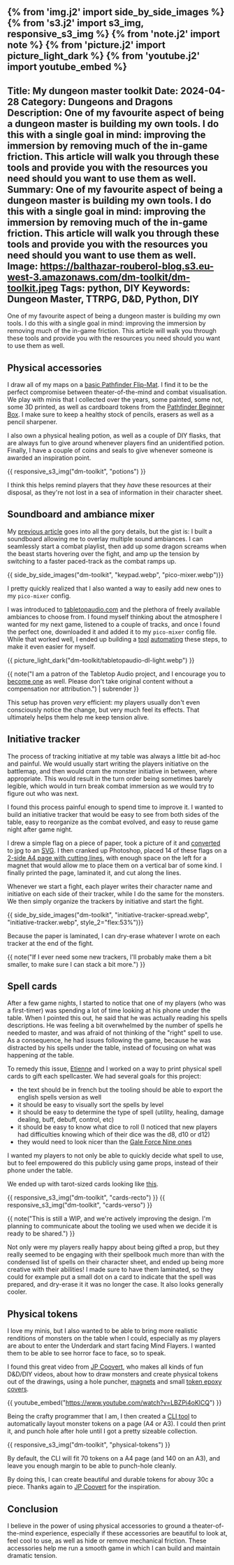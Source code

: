 {% from 'img.j2' import side_by_side_images %}
{% from 's3.j2' import s3_img, responsive_s3_img %}
{% from 'note.j2' import note %}
{% from 'picture.j2' import picture_light_dark %}
{% from 'youtube.j2' import youtube_embed %}
---
Title: My dungeon master toolkit
Date: 2024-04-28
Category: Dungeons and Dragons
Description: One of my favourite aspect of being a dungeon master is building my own tools. I do this with a single goal in mind: improving the immersion by removing much of the in-game friction. This article will walk you through these tools and provide you with the resources you need should you want to use them as well.
Summary: One of my favourite aspect of being a dungeon master is building my own tools. I do this with a single goal in mind: improving the immersion by removing much of the in-game friction. This article will walk you through these tools and provide you with the resources you need should you want to use them as well.
Image: https://balthazar-rouberol-blog.s3.eu-west-3.amazonaws.com/dm-toolkit/dm-toolkit.jpeg
Tags: python, DIY
Keywords: Dungeon Master, TTRPG, D&D, Python, DIY
---


One of my favourite aspect of being a dungeon master is building my own tools. I do this with a single goal in mind: improving the immersion by removing much of the in-game friction. This article will walk you through these tools and provide you with the resources you need should you want to use them as well.

## Physical accessories

I draw all of my maps on a [basic Pathfinder Flip-Mat](https://paizo.com/products/btpy8oto?Pathfinder-FlipMat-Basic). I find it to be the perfect compromise between theater-of-the-mind and combat visualisation. We play with minis that I collected over the years, some painted, some not, some 3D printed, as well as cardboard tokens from the [Pathfinder Beginner Box](https://paizo.com/pathfinder/beginnerbox). I make sure to keep a healthy stock of pencils, erasers as well as a pencil sharpener.

I also own a physical healing potion, as well as a couple of DIY flasks, that are always fun to give around whenever players find an unidentified potion.
Finally, I have a couple of coins and seals to give whenever someone is awarded an inspiration point.

{{ responsive_s3_img("dm-toolkit", "potions") }}

I think this helps remind players that they _have_ these resources at their disposal, as they're not lost in a sea of information in their character sheet.

## Soundboard and ambiance mixer

My [previous article](https://blog.balthazar-rouberol.com/my-diy-dungeons-and-dragons-ambiance-mixer) goes into all the gory details, but the gist is: I built a soundboard allowing me to overlay multiple sound ambiances. I can seamlessly start a combat playlist, then add up some dragon screams when the beast starts hovering over the fight, and amp up the tension by switching to a faster paced-track as the combat ramps up.

{{ side_by_side_images("dm-toolkit", "keypad.webp", "pico-mixer.webp")}}

I pretty quickly realized that I also wanted a way to easily add new ones to my `pico-mixer` config.

I was introduced to [tabletopaudio.com](https://tabletopaudio.com) and the plethora of freely available ambiances to choose from. I found myself thinking about the atmosphere I wanted for my next game, listened to a couple of tracks, and once I found the perfect one, downloaded it and added it to my `pico-mixer` config file. While that worked well, I ended up building a [tool](https://gist.github.com/brouberol/afdd5e947f835fdc06ee4c91e79c8f92) [automating](https://xkcd.com/1319/) these steps, to make it even easier for myself.

{{ picture_light_dark("dm-toolkit/tabletopaudio-dl-light.webp") }}

{{ note("I am a patron of the Tabletop Audio project, and I encourage you to [become one](https://www.patreon.com/tabletopaudio/posts) as well. Please don't take original content without a compensation nor attribution.") | subrender }}

This setup has proven _very_ efficient: my players usually don't even consciously notice the change, but very much feel its effects. That ultimately helps them help me keep tension alive.

## Initiative tracker

The process of tracking initiative at my table was always a little bit ad-hoc and painful. We would usually start writing the players initiative on the battlemap, and then would cram the monster initiative in between, where appropriate. This would result in the turn order being sometimes barely legible, which would in turn break combat immersion as we would try to figure out who was next.

I found this process painful enough to spend time to improve it. I wanted to build an initiative tracker that would be easy to see from both sides of the table, easy to reorganize as the combat evolved, and easy to reuse game night after game night.

I drew a simple flag on a piece of paper, took a picture of it and [converted](https://stackoverflow.com/a/12608376) to jpg to an [SVG](https://balthazar-rouberol.com/public/initiative-tracker-flag.svg). I then cranked up Photoshop, placed 14 of these flags on a [2-side A4 page with cutting lines](https://balthazar-rouberol.com/public/initiative-tracker.pdf), with enough space on the left for a magnet that would allow me to place them on a vertical bar of some kind. I finally printed the page, laminated it, and cut along the lines.

Whenever we start a fight, each player writes their character name and initiative on each side of their tracker, while I do the same for the monsters. We then simply organize the trackers by initiative and start the fight.

{{ side_by_side_images("dm-toolkit", "initiative-tracker-spread.webp", "initiative-tracker.webp", style_2="flex:53%")}}

Because the paper is laminated, I can dry-erase whatever I wrote on each tracker at the end of the fight.

{{ note("If I ever need some new trackers, I'll probably make them a bit smaller, to make sure I can stack a bit more.") }}


## Spell cards

After a few game nights, I started to notice that one of my players (who was a first-timer) was spending a lot of time looking at his phone under the table. When I pointed this out, he said that he was actually reading his spells descriptions. He was feeling a bit overwhelmed by the number of spells he needed to master, and was afraid of not thinking of the "right" spell to use. As a consequence, he had issues following the game, because he was distracted by his spells under the table, instead of focusing on what was happening _at_ the table.

To remedy this issue, [Etienne](https://etnbrd.com/) and I worked on a way to print physical spell cards to gift each spellcaster. We had several goals for this project:

- the text should be in french but the tooling should be able to export the english spells version as well
- it should be easy to visually sort the spells by level
- it should be easy to determine the type of spell (utility, healing, damage dealing, buff, debuff, control, etc)
- it should be easy to know what dice to roll (I noticed that new players had difficulties knowing which of their dice was the d8, d10 or d12)
- they would need to look nicer than the [Gale Force Nine ones](https://dnd.gf9games.com/gameAcc/tabid/87/entryid/92/spellbook-cards-arcane-73915.aspx)

I wanted my players to not only be able to quickly decide what spell to use, but to feel empowered do this publicly using game props, instead of their phone under the table.

We ended up with tarot-sized cards looking like [this](https://balthazar-rouberol.com/public/rpg-cards.pdf).

{{ responsive_s3_img("dm-toolkit", "cards-recto") }}
{{ responsive_s3_img("dm-toolkit", "cards-verso") }}

{{ note("This is still a WIP, and we're actively improving the design. I'm planning to communicate about the tooling we used when we decide it is ready to be shared.") }}

Not only were my players really happy about being gifted a prop, but they really seemed to be engaging with their spellbook much more than with the condensed list of spells on their character sheet, and ended up being more creative with their abilities! I made sure to have them laminated, so they could for example put a small dot on a card to indicate that the spell was prepared, and dry-erase it it was no longer the case. It also looks generally cooler.


## Physical tokens

I love my minis, but I also wanted to be able to bring more realistic renditions of monsters on the table when I could, especially as my players are about to enter the Underdark and start facing Mind Flayers. I wanted them to be able to see horror face to face, so to speak.

I found this great video from [JP Coovert](https://www.youtube.com/@JPCoovert), who makes all kinds of fun D&D/DIY videos, about how to draw monsters and create physical tokens out of the drawings, using a hole puncher, [magnets](https://www.amazon.fr/Baker-Ross-disques-magn%C3%A9tiques-Autocollants/dp/B07H5PC1X1/ref=pd_bxgy_thbs_d_sccl_2/261-9604968-9320149?pd_rd_w=W7vAc&content-id=amzn1.sym.7c6a734e-8527-40ee-abbf-1b6b03d9c343&pf_rd_p=7c6a734e-8527-40ee-abbf-1b6b03d9c343&pf_rd_r=NT13QX2CX29ZK0R9B0RW&pd_rd_wg=N5L6h&pd_rd_r=e7d7f9a9-731a-4932-992e-4a991a02ceb6&pd_rd_i=B07H5PC1X1&psc=1) and small [token epoxy covers](https://www.amazon.fr/HEALLILY-Autocollants-Artisanat-Pendentifs-Fabrication/dp/B08XTG1SCQ?pd_rd_w=aM7TK&content-id=amzn1.sym.ccfa293c-eedb-4137-a11f-3633168fdf16&pf_rd_p=ccfa293c-eedb-4137-a11f-3633168fdf16&pf_rd_r=02MHG5DF94MPP03SDBXE&pd_rd_wg=rODEx&pd_rd_r=d0d29265-bc98-44ae-bd0c-2c955955edcf&pd_rd_i=B08XTG1SCQ&psc=1&ref_=pd_bap_d_grid_rp_0_1_ec_pd_gwd_bag_pd_hp_d_atf_rp_1_i).

{{ youtube_embed("https://www.youtube.com/watch?v=LBZPi4oKlCQ") }}

Being the crafty programmer that I am, I then created a [CLI tool](https://github.com/brouberol/dnd5e-token-exporter) to automatically layout monster tokens on a page (A4 or A3). I could then print it, and punch hole after hole until I got a pretty sizeable collection.

{{ responsive_s3_img("dm-toolkit", "physical-tokens") }}

By default, the CLI will fit 70 tokens on a A4 page (and 140 on an A3), and leave you enough margin to be able to punch-hole cleanly.

By doing this, I can create beautiful and durable tokens for abouy 30c a piece. Thanks again to [JP Coovert](https://www.youtube.com/@JPCoovert) for the inspiration.

## Conclusion

I believe in the power of using physical accessories to ground a theater-of-the-mind experience, especially if these accessories are beautiful to look at, feel cool to use, as well as hide or remove mechanical friction. These accessories help me run a smooth game in which I can build and maintain dramatic tension.